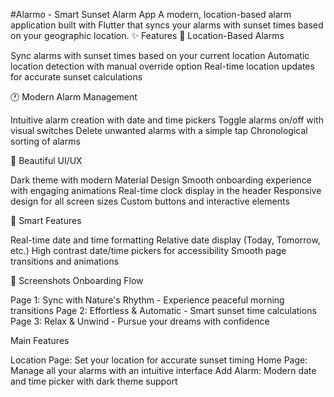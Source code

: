 #Alarmo - Smart Sunset Alarm App
A modern, location-based alarm application built with Flutter that syncs your alarms with sunset times based on your geographic location.
✨ Features
🌅 Location-Based Alarms

Sync alarms with sunset times based on your current location
Automatic location detection with manual override option
Real-time location updates for accurate sunset calculations

🕐 Modern Alarm Management

Intuitive alarm creation with date and time pickers
Toggle alarms on/off with visual switches
Delete unwanted alarms with a simple tap
Chronological sorting of alarms

🎨 Beautiful UI/UX

Dark theme with modern Material Design
Smooth onboarding experience with engaging animations
Real-time clock display in the header
Responsive design for all screen sizes
Custom buttons and interactive elements

📱 Smart Features

Real-time date and time formatting
Relative date display (Today, Tomorrow, etc.)
High contrast date/time pickers for accessibility
Smooth page transitions and animations

📱 Screenshots
Onboarding Flow

Page 1: Sync with Nature's Rhythm - Experience peaceful morning transitions
Page 2: Effortless & Automatic - Smart sunset time calculations
Page 3: Relax & Unwind - Pursue your dreams with confidence

Main Features

Location Page: Set your location for accurate sunset timing
Home Page: Manage all your alarms with an intuitive interface
Add Alarm: Modern date and time picker with dark theme support
